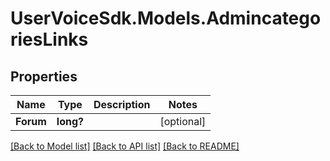 # UserVoiceSdk.Models.AdmincategoriesLinks
## Properties

Name | Type | Description | Notes
------------ | ------------- | ------------- | -------------
**Forum** | **long?** |  | [optional] 

[[Back to Model list]](../README.md#documentation-for-models) [[Back to API list]](../README.md#documentation-for-api-endpoints) [[Back to README]](../README.md)


